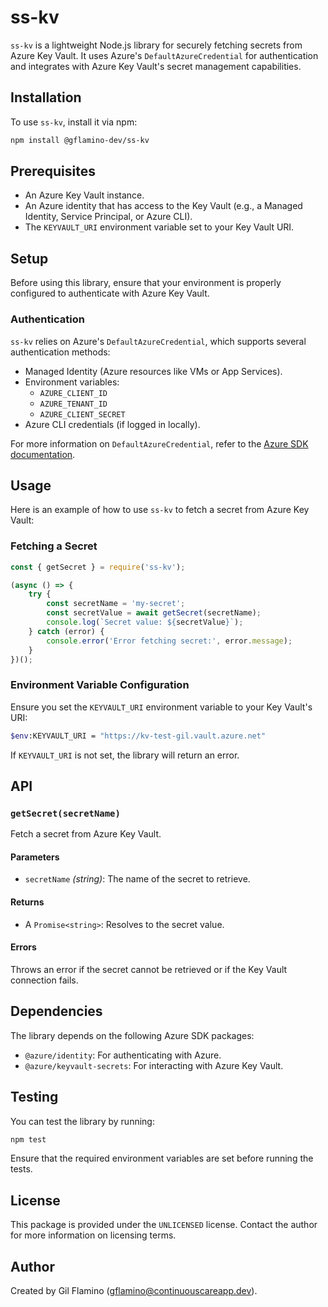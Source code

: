 # ss-kv

`ss-kv` is a lightweight Node.js library for securely fetching secrets from Azure Key Vault. It uses Azure's `DefaultAzureCredential` for authentication and integrates with Azure Key Vault's secret management capabilities.

## Installation

To use `ss-kv`, install it via npm:

```bash
npm install @gflamino-dev/ss-kv
```

## Prerequisites

- An Azure Key Vault instance.
- An Azure identity that has access to the Key Vault (e.g., a Managed Identity, Service Principal, or Azure CLI).
- The `KEYVAULT_URI` environment variable set to your Key Vault URI.

## Setup

Before using this library, ensure that your environment is properly configured to authenticate with Azure Key Vault.

### Authentication

`ss-kv` relies on Azure's `DefaultAzureCredential`, which supports several authentication methods:

- Managed Identity (Azure resources like VMs or App Services).
- Environment variables:
  - `AZURE_CLIENT_ID`
  - `AZURE_TENANT_ID`
  - `AZURE_CLIENT_SECRET`
- Azure CLI credentials (if logged in locally).

For more information on `DefaultAzureCredential`, refer to the [Azure SDK documentation](https://learn.microsoft.com/en-us/javascript/api/@azure/identity/defaultazurecredential).

## Usage

Here is an example of how to use `ss-kv` to fetch a secret from Azure Key Vault:

### Fetching a Secret

```javascript
const { getSecret } = require('ss-kv');

(async () => {
    try {
        const secretName = 'my-secret';
        const secretValue = await getSecret(secretName);
        console.log(`Secret value: ${secretValue}`);
    } catch (error) {
        console.error('Error fetching secret:', error.message);
    }
})();
```

### Environment Variable Configuration

Ensure you set the `KEYVAULT_URI` environment variable to your Key Vault's URI:

```bash
$env:KEYVAULT_URI = "https://kv-test-gil.vault.azure.net"
```

If `KEYVAULT_URI` is not set, the library will return an error.

## API

### `getSecret(secretName)`

Fetch a secret from Azure Key Vault.

#### Parameters
- `secretName` *(string)*: The name of the secret to retrieve.

#### Returns
- A `Promise<string>`: Resolves to the secret value.

#### Errors
Throws an error if the secret cannot be retrieved or if the Key Vault connection fails.

## Dependencies

The library depends on the following Azure SDK packages:

- `@azure/identity`: For authenticating with Azure.
- `@azure/keyvault-secrets`: For interacting with Azure Key Vault.

## Testing

You can test the library by running:

```bash
npm test
```

Ensure that the required environment variables are set before running the tests.

## License

This package is provided under the `UNLICENSED` license. Contact the author for more information on licensing terms.

## Author

Created by Gil Flamino (<gflamino@continuouscareapp.dev>).
